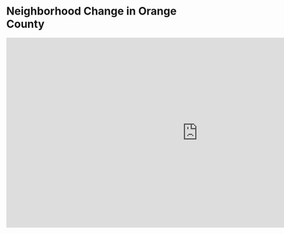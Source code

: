 # Neighborhood Change in Orange County
<iframe src="https://storymaps.arcgis.com/stories/dc02eaf980b34446858dada8e9999e58" width="200%" height="500px" frameborder="0" allowfullscreen allow="geolocation"></iframe>
